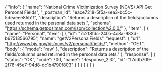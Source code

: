 {
  "info": {
    "name": "National Crime Victimization Survey (NCVS) API Get Personal Fields",
    "_postman_id": "eace7218-5f5a-4ea3-bc5c-5deaeee85b1f",
    "description": "Returns a description of the fields/columns used returned in the personal data sets.",
    "schema": "https://schema.getpostman.com/json/collection/v2.0.0/"
  },
  "item": [
    {
      "name": "Personal",
      "item": [
        {
          "id": "7c2f8fdc-240b-4c8a-983d-b67513566795",
          "name": "getV2PersonalFields",
          "request": {
            "url": "http://www.bjs.gov/bjs/ncvs/v2/personal/fields/",
            "method": "GET",
            "body": {
              "mode": "raw"
            },
            "description": "Returns a description of the fields/columns used returned in the personal data sets."
          },
          "response": [
            {
              "status": "OK",
              "code": 200,
              "name": "Response_200",
              "id": "f7ddb709-2f76-45e7-94d8-dc1b4790f803"
            }
          ]
        }
      ]
    }
  ]
}